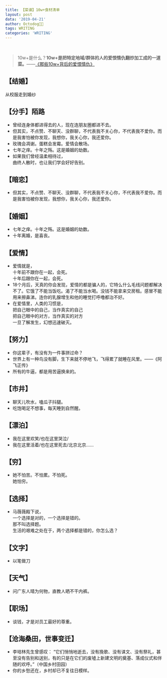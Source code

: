 ```yaml
---
title: 【菜谱】10w+食材清单
layout: post
data: '2019-04-21'
author: Octodog🐙🐶
tags: WRITING
categories: 'WRITING'
---
```


<br/>



> 10w+是什么？**10w+是把特定地域/群体的人的爱恨情仇翻炒加工成的一道菜。**——[《那些10w+背后的爱恨情仇》](https://ajiea.github.io/2019/04/21/10w+.html)


## 【结婚】

从校服走到婚纱



## 【分手】陌路

- 曾经连身体都进得去的人，现在连朋友圈都进不去。
- 但其实，不点赞、不聊天、没群聊，不代表我不关心你，不代表我不爱你。而是我害怕被你发现，我想你，我关心你，我还爱你。
- 玫瑰会凋谢。蛋糕会发霉。爱情会散场。
- 七年之痒。十年之殇。这是婚姻的劫数。
- 如果我们曾经温柔相待过，<br/>
曲终人散时，也让我们学会好好告别。



## 【暗恋】

- 但其实，不点赞、不聊天、没群聊，不代表我不关心你，不代表我不爱你。而是我害怕被你发现，我想你，我关心你，我还爱你。



## 【婚姻】

- 七年之痒。十年之殇。这是婚姻的劫数。
- 十年离婚，是喜丧。



## 【爱情】

- 爱情就是，<br/>
十年前不跟你在一起，会死。<br/>
十年后跟你在一起，会死。
- 18个月后，天真的你会发现，爱情的都是骗人的，它特么什么毛线问题都解决不了。它饿了不能当饭吃。渴了不能当水喝。没钱不能拿来交房租。感冒不能用来擦鼻涕。连你的乳腺增生和他的睡觉打呼噜都治不好。
- 在爱情里，人类的习惯是，<br/>
把自己眼中的自己，当作真实的自己<br/>
把自己眼中的对方，当作真实的对方<br/>
一旦了解发生，幻想迅速破灭。


## 【努力】

- 你这辈子，有没有为一件事拼过命？
- 世界上有一种鸟没有脚，生下来就不停地飞，飞得累了就睡在风里。——《阿飞正传》
- 所有的牛逼，都是用苦逼换来的。


## 【市井】

- 聊天儿吹水，嗑瓜子抖腿。
- 吃饱喝足不想事，每天睡到自然醒。

## 【漂泊】

- 我在这里欢笑/也在这里哭泣/
- 我在这里活着/也在这里死去/北京北京……

## 【穷】

- 她不怕苦。不怕累。不怕死。<br/>
她怕穷。


## 【选择】

- 马薇薇殿下说，<br/>
一个选择是对的，一个选择是错的。<br/>
那不叫选择题。<br/>
生活的艰难之处在于，两个选择都是错的，你怎么选？


## 【文字】

- 以笔做刀


## 【天气】

- 问广东人晴为何物，直教人晒不干内裤。


## 【职场】

- 谈钱，才是对员工最好的尊重。


## 【沧海桑田，世事变迁】

- 李培林先生曾感叹： “它们悄悄地逝去，没有挽歌、没有诔文、没有祭礼，甚至没有告别和送别，有的只是在它们的废墟上新建文明的奠基、落成仪式和伴随的欢呼。”（中国乡村田园）
- 你的乡愁还在，乡村却已不复往日模样。


